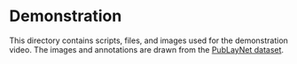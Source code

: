 # Demonstration

This directory contains scripts, files, and images used for the demonstration video. The images and annotations are drawn from the [PubLayNet dataset](https://github.com/ibm-aur-nlp/PubLayNet).
